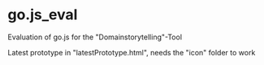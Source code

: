 # go.js_eval

Evaluation of go.js for the "Domainstorytelling"-Tool

Latest prototype in "latestPrototype.html", needs the "icon" folder to work